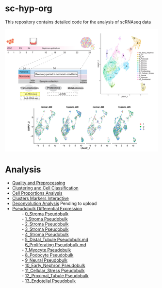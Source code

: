 # sc-hyp-org
This repository contains detailed code for the analysis of scRNAseq data

![](images/summary.png)


# Analysis
 
* [Quality and Preprocessing](Analysis/1.QC_and_Preprocessing.md)  
* [Clustering and Cell Classification](Analysis/2.Clustering_and_Cell_Classification.md)   
* [Cell Proportions Analysis](Analysis/3.Cell_Proportions_Analysis.md)  
* [Clusters Markers Interactive](https://bioinformatics3.erc.monash.edu/rsconnect/content/349/)
* [Deconvolution Analysis]() Pending to upload   
* [Pseudobulk Differential Expression](Analysis/4.Pseudobulk/)  
&nbsp;&nbsp;&nbsp;&nbsp;&nbsp;&nbsp;&nbsp;&nbsp;- [0_Stroma Pseudobulk](Analysis/4.Pseudobulk/0_StromaPseudobulk.md)  
&nbsp;&nbsp;&nbsp;&nbsp;&nbsp;&nbsp;&nbsp;&nbsp;- [1_Stroma Pseudobulk](Analysis/4.Pseudobulk/1_StromaPseudobulk.md)  
&nbsp;&nbsp;&nbsp;&nbsp;&nbsp;&nbsp;&nbsp;&nbsp;- [2_Stroma Pseudobulk](Analysis/4.Pseudobulk/2_StromaPseudobulk.md)  
&nbsp;&nbsp;&nbsp;&nbsp;&nbsp;&nbsp;&nbsp;&nbsp;- [3_Stroma Pseudobulk](Analysis/4.Pseudobulk/3_StromaPseudobulk.md)  
&nbsp;&nbsp;&nbsp;&nbsp;&nbsp;&nbsp;&nbsp;&nbsp;- [4_Stroma Pseudobulk](Analysis/4.Pseudobulk/4_StromaPseudobulk.md)  
&nbsp;&nbsp;&nbsp;&nbsp;&nbsp;&nbsp;&nbsp;&nbsp;- [5_Distal_Tubule Pseudobulk.md](Analysis/4.Pseudobulk/5_Distal_TubulePseudobulk.md)  
&nbsp;&nbsp;&nbsp;&nbsp;&nbsp;&nbsp;&nbsp;&nbsp;- [6_Proliferating Pseudobulk.md](Analysis/4.Pseudobulk/6_ProliferatingPseudobulk.md)  
&nbsp;&nbsp;&nbsp;&nbsp;&nbsp;&nbsp;&nbsp;&nbsp;- [7_Myocyte Pseudobulk](Analysis/4.Pseudobulk/7_MyocytePseudobulk.md)  
&nbsp;&nbsp;&nbsp;&nbsp;&nbsp;&nbsp;&nbsp;&nbsp;- [8_Podocyte Pseudobulk](Analysis/4.Pseudobulk/8_PodocytePseudobulk.md)  
&nbsp;&nbsp;&nbsp;&nbsp;&nbsp;&nbsp;&nbsp;&nbsp;- [9_Neural Pseudobulk](Analysis/4.Pseudobulk/9_NeuralPseudobulk.md)   
&nbsp;&nbsp;&nbsp;&nbsp;&nbsp;&nbsp;&nbsp;&nbsp;- [10_Early_Nephron Pseudobulk](Analysis/4.Pseudobulk/10_Early_NephronPseudobulk.md)   
&nbsp;&nbsp;&nbsp;&nbsp;&nbsp;&nbsp;&nbsp;&nbsp;- [11_Cellular_Stress Pseudobulk](Analysis/4.Pseudobulk/11_Cellular_StressPseudobulk.md)   
&nbsp;&nbsp;&nbsp;&nbsp;&nbsp;&nbsp;&nbsp;&nbsp;- [12_Proximal_Tubule Pseudobulk](Analysis/4.Pseudobulk/12_Proximal_TubulePseudobulk.md)   
&nbsp;&nbsp;&nbsp;&nbsp;&nbsp;&nbsp;&nbsp;&nbsp;- [13_Endotelial Pseudobulk](Analysis/4.Pseudobulk/13_EndotelialPseudobulk.md)  

